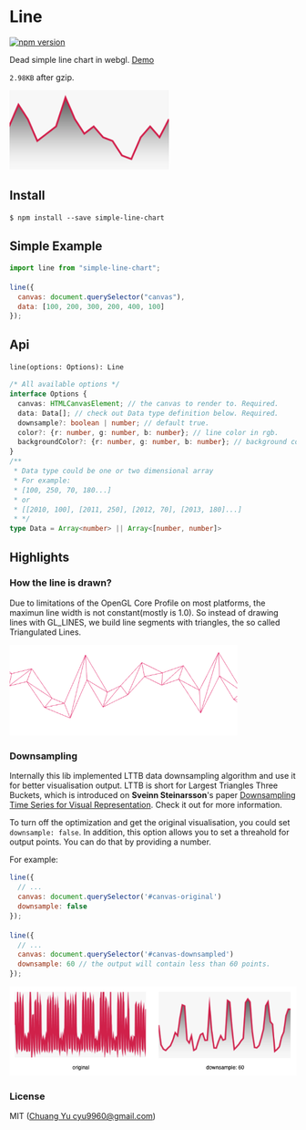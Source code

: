 # Line

[![npm version](https://badge.fury.io/js/simple-line-chart.svg)](https://badge.fury.io/js/simple-line-chart)

Dead simple line chart in webgl. <a href="https://codesandbox.io/s/0pq5v6j1qp?fontsize=14" target="_blank">Demo</a>

`2.98KB` after gzip.

<img style="margin:0 auto;" src="./imgs/screenshot.png" width="280" />

## Install

`$ npm install --save simple-line-chart`

## Simple Example

```javascript
import line from "simple-line-chart";

line({
  canvas: document.querySelector("canvas"),
  data: [100, 200, 300, 200, 400, 100]
});
```

## Api

`line(options: Options): Line`

```typescript
/* All available options */
interface Options {
  canvas: HTMLCanvasElement; // the canvas to render to. Required.
  data: Data[]; // check out Data type definition below. Required.
  downsample?: boolean | number; // default true.
  color?: {r: number, g: number, b: number}; // line color in rgb.
  backgroundColor?: {r: number, g: number, b: number}; // background color in rgb.
}
/**
 * Data type could be one or two dimensional array
 * For example:
 * [100, 250, 70, 180...]
 * or
 * [[2010, 100], [2011, 250], [2012, 70], [2013, 180]...]
 * */
type Data = Array<number> || Array<[number, number]>
```

## Highlights

### How the line is drawn?

Due to limitations of the OpenGL Core Profile on most platforms, the maximun line width is not constant(mostly is 1.0). So instead of drawing lines with GL_LINES, we build line segments with triangles, the so called Triangulated Lines.

<img style="margin:0 auto;" src="./imgs/line-wireframe.png" width="400" />

### Downsampling

Internally this lib implemented LTTB data downsampling algorithm and use it for better visualisation output. LTTB is short for Largest Triangles Three Buckets, which is introduced on **Sveinn Steinarsson**'s paper [Downsampling Time Series for Visual Representation](https://skemman.is/bitstream/1946/15343/3/SS_MSthesis.pdf). Check it out for more information.

To turn off the optimization and get the original visualisation, you could set `downsample: false`.
In addition, this option allows you to set a threahold for output points. You can do that by providing a number.

For example:

```javascript
line({
  // ...
  canvas: document.querySelector('#canvas-original')
  downsample: false
});

line({
  // ...
  canvas: document.querySelector('#canvas-downsampled')
  downsample: 60 // the output will contain less than 60 points.
});
```

<img style="margin:0 auto;" src="./imgs/downsample.png" width="600" />

### License

MIT ([Chuang Yu <cyu9960@gmail.com>](https://github.com/cyyyu))
